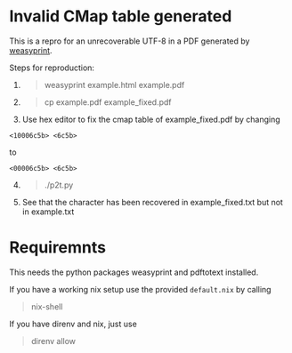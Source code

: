 # Invalid CMap table generated

This is a repro for an unrecoverable UTF-8 in a PDF generated by [weasyprint](https://github.com/Kozea/WeasyPrint).

Steps for reproduction:

1. > weasyprint example.html example.pdf
2. > cp example.pdf example_fixed.pdf
3. Use hex editor to fix the cmap table of example_fixed.pdf
by changing
```pdf
<10006c5b> <6c5b>
```
to
```pdf
<00006c5b> <6c5b>
```
4. > ./p2t.py
5. See that the character has been recovered in example_fixed.txt but not in example.txt

# Requiremnts

This needs the python packages weasyprint and pdftotext installed.

If you have a working nix setup use the provided `default.nix` by calling
> nix-shell

If you have direnv and nix, just use
> direnv allow
